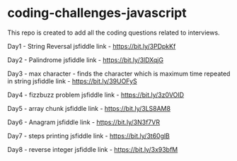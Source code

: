 # coding-challenges-javascript
This repo is created to add all the coding questions related to interviews.

Day1 - String Reversal
jsfiddle link - https://bit.ly/3PDpkKf

Day2 - Palindrome
jsfiddle link - https://bit.ly/3lDXqjG

Day3 - max character - finds the character which is maximum time repeated in string
jsfiddle link - https://bit.ly/39UOFyS

Day4 - fizzbuzz problem
jsfiddle link - https://bit.ly/3z0VOID

Day5 - array chunk
jsfiddle link - https://bit.ly/3LS8AM8

Day6 - Anagram
jsfiddle link - https://bit.ly/3N3f7VR

Day7 - steps printing
jsfiddle link - https://bit.ly/3t60glB

Day8 - reverse integer
jsfiddle link - https://bit.ly/3x93bfM